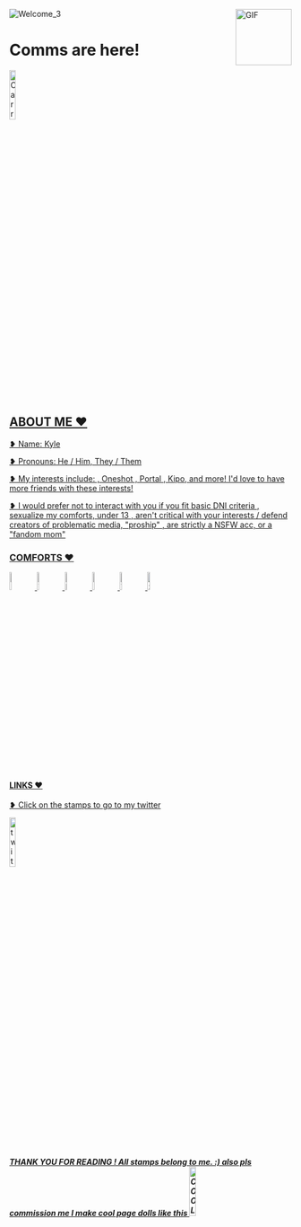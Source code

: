 ![Welcome_3](https://user-images.githubusercontent.com/100517935/155882759-1283689b-fc8d-4085-b73c-869c23889a90.gif)
<img align="right" alt="GIF" src="https://cdn.discordapp.com/attachments/416748520519761932/947546854298628166/Plight.gif" width="100"/>
<h1> Comms are here! </h1>
<a href="https://g0attcomms.carrd.co/"><img src="https://cdn.discordapp.com/attachments/416748520519761932/947546329314394193/lamplighter.png" alt="Carrd" width="15%">
<h2> ABOUT ME ❤ </h2>
<p> ❥ Name: Kyle </p>
<p> ❥ Pronouns: He / Him, They / Them </p>
<p> ❥ My interests include: , Oneshot , Portal , Kipo, and more! I'd love to have more friends with these interests! </p>
<p> ❥ I would prefer not to interact with you if you fit basic DNI criteria , sexualize my comforts, under 13 , aren't critical with your interests / defend creators of problematic media, "proship" , are strictly a NSFW acc, or a "fandom mom" </p>
<h3> COMFORTS ❤ </h3>
<img src="https://cdn.discordapp.com/attachments/416748520519761932/947546329083674685/michiru.gif" alt="Michiru Kagemori (BNA)" width="9%">
<img src="https://cdn.discordapp.com/attachments/416748520519761932/947546331453485176/vanny.gif" alt="Vanny (fnaf)" width="9%">
<img src="https://cdn.discordapp.com/attachments/416748520519761932/947546338344697946/lamplighter.gif" alt="Lamplighter (Oneshot)" width="9%">
<img src="https://cdn.discordapp.com/attachments/416748520519761932/947546331134697602/rouge.gif" alt="Rouge (Sonic)" width="9%">
<img src="https://cdn.discordapp.com/attachments/416748520519761932/947546330622984272/wolf.gif" alt="Wolf (Kipo)" width="9%">
<img src="https://cdn.discordapp.com/attachments/416748520519761932/947546330878869544/shinx.gif" alt="Shinx (Pokemon)" width="9%">
<h4> LINKS ❤ </h4>
<p> ❥ Click on the stamps to go to my twitter </p>
  <a href="https://twitter.com/HolicArts"><img src="https://cdn.discordapp.com/attachments/416748520519761932/947546330375548988/vanny2.png" alt="twitter" width="15%">
<h5> THANK YOU FOR READING !  All stamps belong to me. :)
also pls commission me I make cool page dolls like this 
<img src="https://media.discordapp.net/attachments/877800767711502336/878310866305572904/coco_is_here.gif" alt="COOL GIF" width="15%">
